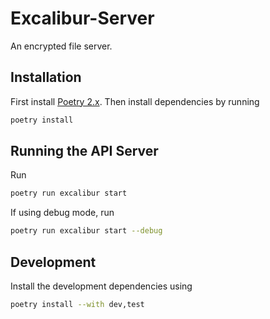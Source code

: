 # Excalibur-Server

An encrypted file server.

## Installation
First install [Poetry 2.x](https://python-poetry.org/). Then install dependencies by running

```bash
poetry install
```

## Running the API Server

Run

```bash
poetry run excalibur start
```

If using debug mode, run

```bash
poetry run excalibur start --debug
```

## Development

Install the development dependencies using

```bash
poetry install --with dev,test
```

